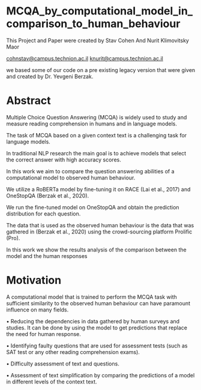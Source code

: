 # MCQA_by_computational_model_in_comparison_to_human_behaviour

This Project and Paper were created by Stav Cohen And Nurit Klimovitsky Maor



cohnstav@campus.technion.ac.il
knurit@campus.technion.ac.il

we based some of our code on a pre existing legacy version that were given and created by Dr. Yevgeni Berzak.



# Abstract 

Multiple Choice Question Answering (MCQA)
is widely used to study and measure reading
comprehension in humans and in language
models. 

The task of MCQA based on a given
context text is a challenging task for language
models.

In traditional NLP research the main
goal is to achieve models that select the correct
answer with high accuracy scores.

In this work
we aim to compare the question answering abilities of a computational model to observed human behaviour.

We utilize a RoBERTa model
by fine-tuning it on RACE (Lai et al., 2017) and
OneStopQA (Berzak et al., 2020).

We run the
fine-tuned model on OneStopQA and obtain
the prediction distribution for each question.


The data that is used as the observed human behaviour is the data that was gathered in (Berzak
et al., 2020) using the crowd-sourcing platform
Prolific (Pro). 

In this work we show the results
analysis of the comparison between the model
and the human responses


# Motivation

A computational model that is trained
to perform the MCQA task with sufficient similarity to the observed human behaviour can have
paramount influence on many fields.


• Reducing the dependencies in data gathered
by human surveys and studies. It can be done
by using the model to get predictions that replace the need for human response.


• Identifying faulty questions that are used for
assessment tests (such as SAT test or any other
reading comprehension exams).


• Difficulty assessment of text and questions.

• Assessment of text simplification by comparing the predictions of a model in different
levels of the context text.
